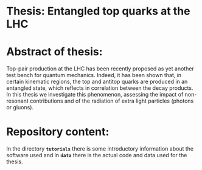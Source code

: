 # Thesis: Entangled top quarks at the LHC 


# **Abstract of thesis:**

Top-pair production at the LHC has been recently proposed as yet another test bench for quantum mechanics. Indeed, it has been shown that, in certain kinematic regions, the top and antitop quarks are produced in an entangled state, which reflects in correlation between the decay products. In this thesis we investigate this phenomenon, assessing the impact of non-resonant contributions and of the radiation of extra light particles (photons or gluons).


# **Repository content:**

In the directory **`tutorials`** there is some introductory information about the software used and in **`data`** there is the actual code and data used for the thesis.
